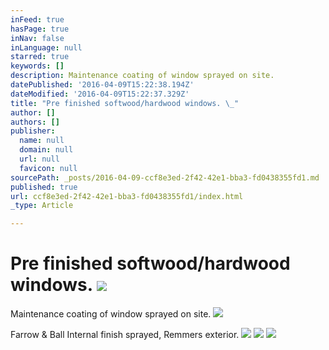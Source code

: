 ```yaml
---
inFeed: true
hasPage: true
inNav: false
inLanguage: null
starred: true
keywords: []
description: Maintenance coating of window sprayed on site.
datePublished: '2016-04-09T15:22:38.194Z'
dateModified: '2016-04-09T15:22:37.329Z'
title: "Pre finished softwood/hardwood windows. \_"
author: []
authors: []
publisher:
  name: null
  domain: null
  url: null
  favicon: null
sourcePath: _posts/2016-04-09-ccf8e3ed-2f42-42e1-bba3-fd0438355fd1.md
published: true
url: ccf8e3ed-2f42-42e1-bba3-fd0438355fd1/index.html
_type: Article

---
```

# Pre finished softwood/hardwood windows.  ![](https://the-grid-user-content.s3-us-west-2.amazonaws.com/2ab66b6d-1c63-478e-9f92-a22f9e324206.jpg)

Maintenance coating of window sprayed on site.
![](https://the-grid-user-content.s3-us-west-2.amazonaws.com/ad0ca947-9564-4b96-8584-dd382241a93c.jpg)

Farrow & Ball Internal finish sprayed, Remmers exterior.
![](https://the-grid-user-content.s3-us-west-2.amazonaws.com/2a2faabb-5ad9-40d9-b466-8eb480a1fea0.jpg)
![](https://the-grid-user-content.s3-us-west-2.amazonaws.com/46fbb111-b3c2-49e9-be03-0000819f6d9d.jpg)
![](https://the-grid-user-content.s3-us-west-2.amazonaws.com/1901ebd3-8fea-4f3e-bf79-fc3c9a43e3f7.jpg)